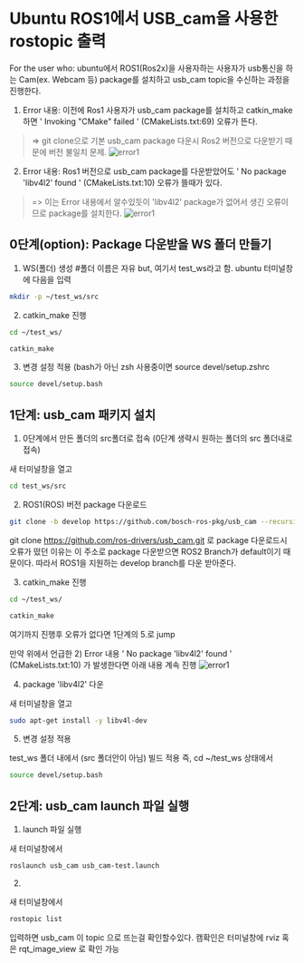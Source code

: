 # Ubuntu ROS1에서 USB_cam을 사용한 rostopic 출력

For the user who:  ubuntu에서 ROS1(Ros2x)을 사용자하는 사용자가 usb통신을 하는 Cam(ex. Webcam 등) package를 설치하고 usb_cam topic을 수신하는 과정을 진행한다.

1) Error 내용: 이전에 Ros1 사용자가 usb_cam package를 설치하고 catkin_make하면 ' Invoking "CMake" failed ' (CMakeLists.txt:69) 오류가 뜬다.  
> => git clone으로 기본 usb_cam package 다운시 Ros2 버전으로 다운받기 때문에 버전 불일치 문제.
![error1](https://github.com/donghyunkim39/donghuyn_kim/assets/163104650/a93404f4-a3e6-4f85-b414-9cc501f2dda0)


2) Error 내용: Ros1 버전으로 usb_cam package를 다운받았어도 ' No package 'libv4l2' found ' (CMakeLists.txt:10) 오류가 뜰때가 있다.
> => 이는 Error 내용에서 알수있듯이 'libv4l2' package가 없어서 생긴 오류이므로 package를 설치한다.
![error1](https://github.com/donghyunkim39/donghuyn_kim/assets/163104650/cb06191e-c9c0-4fac-86fb-e3c1cdbae020)


## 0단계(option): Package 다운받을 WS 폴더 만들기 

1) WS(폴더) 생성 #폴더 이름은 자유 but, 여기서 test_ws라고 함.
ubuntu 터미널창에 다음을 입력

```bash
mkdir -p ~/test_ws/src
```
2) catkin_make 진행
```bash
cd ~/test_ws/
```

```bash
catkin_make
```
3) 변경 설정 적용 (bash가 아닌 zsh 사용중이면 source devel/setup.zshrc
```bash
source devel/setup.bash
```



## 1단계: usb_cam 패키지 설치

1)  0단계에서 만든 폴더의 src폴더로 접속 (0단계 생략시 원하는 폴더의 src 폴더내로 접속)

새 터미널창을 열고
```bash
cd test_ws/src
``` 
 
2) ROS1(ROS) 버전 package 다운로드
```bash
git clone -b develop https://github.com/bosch-ros-pkg/usb_cam --recursive
```
git clone https://github.com/ros-drivers/usb_cam.git 로 package 다운로드시 오류가 떴던 이유는 이 주소로 package 다운받으면 ROS2 Branch가 default이기 때문이다.
따라서 ROS1을 지원하는 develop branch를 다운 받아준다.

3) catkin_make 진행
 ```bash
cd ~/test_ws/
```

```bash
catkin_make
```

여기까지 진행후 오류가 없다면 1단계의 5.로 jump 

만약 위에서 언급한 2) Error 내용 ' No package 'libv4l2' found ' (CMakeLists.txt:10) 가 발생한다면 아래 내용 계속 진행
![error1](https://github.com/donghyunkim39/donghuyn_kim/assets/163104650/ad542aa2-87bc-4d7b-860b-85bea6345b34)

4) package 'libv4l2' 다운

새 터미널창을 열고

```bash
sudo apt-get install -y libv4l-dev
```

5) 변경 설정 적용

test_ws 폴더 내에서 (src 폴더안이 아님) 빌드 적용 즉, cd ~/test_ws 상태에서
```bash
source devel/setup.bash
```

## 2단계: usb_cam launch 파일 실행


1) launch 파일 실행

새 터미널창에서 
```bash
roslaunch usb_cam usb_cam-test.launch
```

2) 

새 터미널창에서 
```bash
rostopic list 
```


입력하면 usb_cam 이 topic 으로 뜨는걸 확인할수있다.
캠확인은 터미널창에 rviz 혹은 rqt_image_view 로 확인 가능


